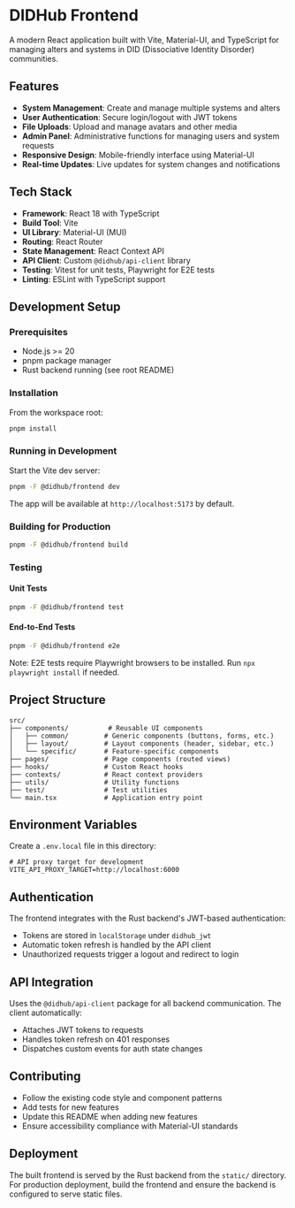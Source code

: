 # DIDHub Frontend

A modern React application built with Vite, Material-UI, and TypeScript for
managing alters and systems in DID (Dissociative Identity Disorder) communities.

## Features

- **System Management**: Create and manage multiple systems and alters
- **User Authentication**: Secure login/logout with JWT tokens
- **File Uploads**: Upload and manage avatars and other media
- **Admin Panel**: Administrative functions for managing users and system
  requests
- **Responsive Design**: Mobile-friendly interface using Material-UI
- **Real-time Updates**: Live updates for system changes and notifications

## Tech Stack

- **Framework**: React 18 with TypeScript
- **Build Tool**: Vite
- **UI Library**: Material-UI (MUI)
- **Routing**: React Router
- **State Management**: React Context API
- **API Client**: Custom `@didhub/api-client` library
- **Testing**: Vitest for unit tests, Playwright for E2E tests
- **Linting**: ESLint with TypeScript support

## Development Setup

### Prerequisites

- Node.js >= 20
- pnpm package manager
- Rust backend running (see root README)

### Installation

From the workspace root:

```bash
pnpm install
```

### Running in Development

Start the Vite dev server:

```bash
pnpm -F @didhub/frontend dev
```

The app will be available at `http://localhost:5173` by default.

### Building for Production

```bash
pnpm -F @didhub/frontend build
```

### Testing

#### Unit Tests

```bash
pnpm -F @didhub/frontend test
```

#### End-to-End Tests

```bash
pnpm -F @didhub/frontend e2e
```

Note: E2E tests require Playwright browsers to be installed. Run
`npx playwright install` if needed.

## Project Structure

```
src/
├── components/          # Reusable UI components
│   ├── common/         # Generic components (buttons, forms, etc.)
│   ├── layout/         # Layout components (header, sidebar, etc.)
│   └── specific/       # Feature-specific components
├── pages/              # Page components (routed views)
├── hooks/              # Custom React hooks
├── contexts/           # React context providers
├── utils/              # Utility functions
├── test/               # Test utilities
└── main.tsx            # Application entry point
```

## Environment Variables

Create a `.env.local` file in this directory:

```env
# API proxy target for development
VITE_API_PROXY_TARGET=http://localhost:6000
```

## Authentication

The frontend integrates with the Rust backend's JWT-based authentication:

- Tokens are stored in `localStorage` under `didhub_jwt`
- Automatic token refresh is handled by the API client
- Unauthorized requests trigger a logout and redirect to login

## API Integration

Uses the `@didhub/api-client` package for all backend communication. The client
automatically:

- Attaches JWT tokens to requests
- Handles token refresh on 401 responses
- Dispatches custom events for auth state changes

## Contributing

- Follow the existing code style and component patterns
- Add tests for new features
- Update this README when adding new features
- Ensure accessibility compliance with Material-UI standards

## Deployment

The built frontend is served by the Rust backend from the `static/` directory.
For production deployment, build the frontend and ensure the backend is
configured to serve static files.
